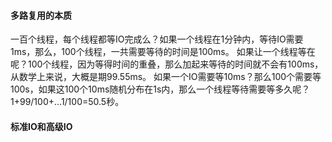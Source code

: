 #### 多路复用的本质
一百个线程，每个线程都等IO完成么？如果一个线程在1分钟内，等待IO需要1ms，那么，100个线程，一共需要等待的时间是100ms。
如果让一个线程等在呢？100个线程，因为等得时间的重叠，那么加起来等待的时间就不会有100ms，从数学上来说，大概是期99.55ms。
如果一个IO需要等10ms？那么100个需要等100s，如果这100个10ms随机分布在1s内，那么一个线程等待需要等多久呢？1+99/100+...1/100=50.5秒。

#### 标准IO和高级IO
